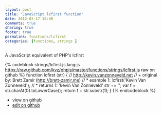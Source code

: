```yaml
---
layout: post
title: "JavaScript lcfirst function"
date: 2012-05-17 18:49
comments: true
sharing: true
footer: true
permalink: functions/lcfirst
categories: [functions, strings ]
---
```

A JavaScript equivalent of PHP's lcfirst
<!-- more -->
{% codeblock strings/lcfirst.js lang:js https://raw.github.com/kvz/phpjs/master/functions/strings/lcfirst.js raw on github %}
function lcfirst (str) {
    // http://kevin.vanzonneveld.net
    // +   original by: Brett Zamir (http://brett-zamir.me)
    // *     example 1: lcfirst('Kevin Van Zonneveld');
    // *     returns 1: 'kevin Van Zonneveld'
    str += '';
    var f = str.charAt(0).toLowerCase();
    return f + str.substr(1);
}
{% endcodeblock %}
<ul>
 <li><a href="https://github.com/kvz/phpjs/blob/master/functions/strings/lcfirst.js">view on github</a></li>
 <li><a href="https://github.com/kvz/phpjs/edit/master/functions/strings/lcfirst.js">edit on github</a></li>
</ul>
